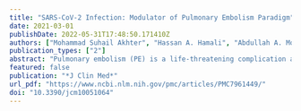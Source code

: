 ```yaml
---
title: "SARS-CoV-2 Infection: Modulator of Pulmonary Embolism Paradigm"
date: 2021-03-01
publishDate: 2022-05-31T17:48:50.171410Z
authors: ["Mohammad Suhail Akhter", "Hassan A. Hamali", "Abdullah A. Mobarki", "Hina Rashid", "Johannes Oldenburg", "Arijit Biswas"]
publication_types: ["2"]
abstract: "Pulmonary embolism (PE) is a life-threatening complication arising from venous thromboembolism with a difficult diagnosis and treatment and is often associated with increased mortality and morbidity. PE had a significantly low incidence prior to the COVID-19 epidemic. This condition saw a sharp surge during the COVID-19 pandemic, indicating an evident viral influence on PE’s pathophysiology in COVID-19 patients. The hypercoagulable state induced by the viral load seems to be the major contributor, and the classical causative factors seem to play a lesser role. PE in COVID-19 infection has become a mammoth challenge since the diagnosis is quite challenging due to overlapping symptoms, lack of prior-known predisposing risk factors, limited resources, and viral transmittance risk. Numerous factors arising out of the viral load or treatment lead to an increased risk for PE in COVID-19 patients, besides the fact that certain unknown risk factors may also contribute to the incidence of PE in COVID-19 patients. The management of PE in COVID-19 infection mainly comprises thromboprophylaxis and anticoagulant therapy with mechanical ventilation, depending on the risk stratification of the patient, with a post-COVID-19 management that prevents recurrent PE and complications. This review aims to discuss various aspects of COVID-19-infection-associated PE and major differential aspects from non-COVID-19 PE."
featured: false
publication: "*J Clin Med*"
url_pdf: "https://www.ncbi.nlm.nih.gov/pmc/articles/PMC7961449/"
doi: "10.3390/jcm10051064"
---
```


